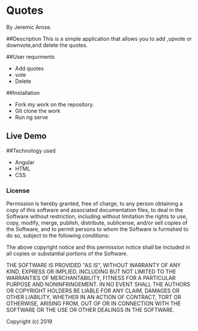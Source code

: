 # Quotes
By Jeremic Arose.

##Description 
This  is a simple application that allows you to add ,upvote or downvote,and delete the quotes.

##User requrments
* Add quotes
* vote
* Delete

##Installation
* Fork my work on the repository.
* Git clone the work
* Run ng serve

## Live Demo


##Technology used 
* Angular
* HTML
* CSS

### License
Permission is hereby granted, free of charge, to any person obtaining a copy of this software and associated documentation files, to deal in the Software without restriction, including without limitation the rights to use, copy, modify, merge, publish, distribute, sublicense, and/or sell copies of the Software, and to permit persons to whom the Software is furnished to do so, subject to the following conditions:

The above copyright notice and this permission notice shall be included in all copies or substantial portions of the Software.

THE SOFTWARE IS PROVIDED "AS IS", WITHOUT WARRANTY OF ANY KIND, EXPRESS OR IMPLIED, INCLUDING BUT NOT LIMITED TO THE WARRANTIES OF MERCHANTABILITY, FITNESS FOR A PARTICULAR PURPOSE AND NONINFRINGEMENT. IN NO EVENT SHALL THE AUTHORS OR COPYRIGHT HOLDERS BE LIABLE FOR ANY CLAIM, DAMAGES OR OTHER LIABILITY, WHETHER IN AN ACTION OF CONTRACT, TORT OR OTHERWISE, ARISING FROM, OUT OF OR IN CONNECTION WITH THE SOFTWARE OR THE USE OR OTHER DEALINGS IN THE SOFTWARE.

Copyright (c) 2019

